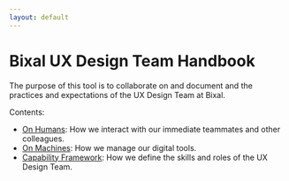 ```yaml
---
layout: default
---
```


# Bixal UX Design Team Handbook
The purpose of this tool is to collaborate on and document and the practices and expectations of the UX Design Team at Bixal.

Contents:
- [On Humans](humans.md): How we interact with our immediate teammates and other colleagues.
- [On Machines](machines.md): How we manage our digital tools.
- [Capability Framework](capability-framework/about-this-framework.md): How we define the skills and roles of the UX Design Team.
